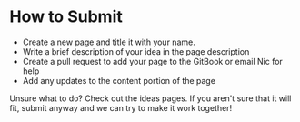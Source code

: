 # How to Submit

* Create a new page and title it with your name.
* Write a brief description of your idea in the page description
* Create a pull request to add your page to the GitBook or email Nic for help
* Add any updates to the content portion of the page

Unsure what to do? Check out the ideas pages. If you aren't sure that it will fit, submit anyway and we can try to make it work together!